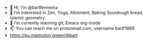 - 👋 Hi, I’m @bartfennema
- 👀 I’m interested in Zen, Yoga, Allotment, Baking Sourdough bread, Islamic geometry
- 🌱 I’m currently learning git, Emacs org-mode
- 📫 You can reach me on protonmail.com, username bartf1969
- https://eu.mastodon.green/@bart

<!---
bartfennema/bartfennema is a ✨ special ✨ repository because its `README.md` (this file) appears on your GitHub profile.
You can click the Preview link to take a look at your changes.
--->
